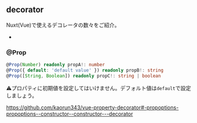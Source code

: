 decorator
---------

Nuxt(Vue)で使えるデコレータの数々をご紹介。

* [vue-property-decorator]: https://github.com/kaorun343/vue-property-decorator


### @Prop

```ts
@Prop(Number) readonly propA!: number
@Prop({ default: 'default value' }) readonly propB!: string
@Prop([String, Boolean]) readonly propC!: string | boolean
```

⚠️プロパティに初期値を設定してはいけません。デフォルト値は`default`で設定しましょう。

https://github.com/kaorun343/vue-property-decorator#-propoptions-propoptions--constructor--constructor---decorator
